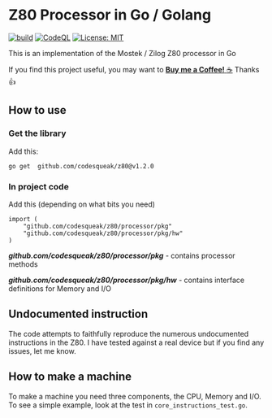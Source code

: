 # Z80 Processor in Go / Golang

[![build](https://github.com/codesqueak/z80/actions/workflows/build.yml/badge.svg)](https://github.com/codesqueak/z80/actions/workflows/build.yml)
[![CodeQL](https://github.com/codesqueak/z80/actions/workflows/codeql-analysis.yml/badge.svg)](https://github.com/codesqueak/z80/actions/workflows/codeql-analysis.yml)
[![License: MIT](https://img.shields.io/badge/License-MIT-green.svg)](https://opensource.org/licenses/MIT)

This is an implementation of the Mostek / Zilog Z80 processor in Go

If you find this project useful, you may want to [__Buy me a
Coffee!__ :coffee:](https://www.buymeacoffee.com/codesqueak) Thanks :thumbsup:

## How to use

### Get the library

Add this:

```
go get  github.com/codesqueak/z80@v1.2.0 
```

### In project code

Add this (depending on what bits you need)

```
import (
	"github.com/codesqueak/z80/processor/pkg"
	"github.com/codesqueak/z80/processor/pkg/hw"
)
```

**_github.com/codesqueak/z80/processor/pkg_** - contains processor methods

**_github.com/codesqueak/z80/processor/pkg/hw_** - contains interface definitions for Memory and I/O

## Undocumented instruction

The code attempts to faithfully reproduce the numerous undocumented instructions in the Z80. I have tested against a
real device but if you find any issues, let me know.

## How to make a machine

To make a machine you need three components, the CPU, Memory and I/O. To see a simple example, look at the test in
`core_instructions_test.go`.  
